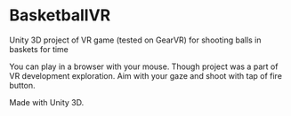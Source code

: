 # BasketballVR
Unity 3D project of VR game (tested on GearVR) for shooting balls in baskets for time

You can play in a browser with your mouse. Though project was a part of VR development exploration. Aim with your gaze and shoot with tap of fire button.

Made with Unity 3D.
